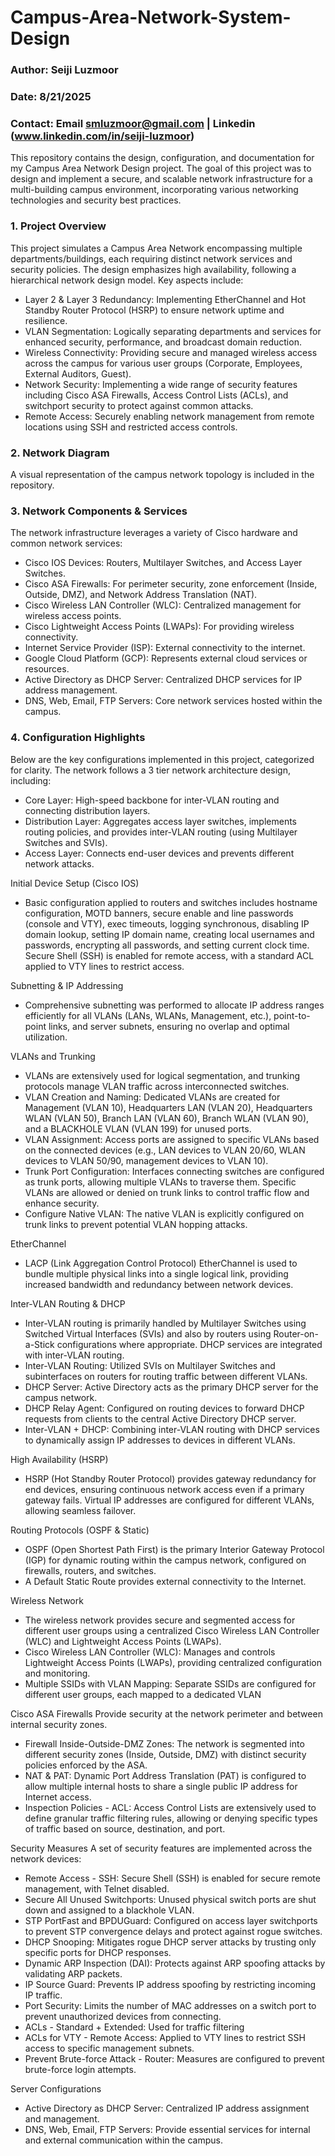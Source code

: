 # Campus-Area-Network-System-Design
### Author: Seiji Luzmoor
### Date: 8/21/2025
### Contact: Email smluzmoor@gmail.com | Linkedin (www.linkedin.com/in/seiji-luzmoor) 

This repository contains the design, configuration, and documentation for my Campus Area Network Design project. The goal of this project was to design and implement a secure, and scalable network infrastructure for a multi-building campus environment, incorporating various networking technologies and security best practices.

### 1. Project Overview
This project simulates a Campus Area Network  encompassing multiple departments/buildings, each requiring distinct network services and security policies. The design emphasizes high availability, following a hierarchical network design model. Key aspects include:
- Layer 2 & Layer 3 Redundancy: Implementing EtherChannel and Hot Standby Router Protocol (HSRP) to ensure network uptime and resilience.
- VLAN Segmentation: Logically separating departments and services for enhanced security, performance, and broadcast domain reduction.
- Wireless Connectivity: Providing secure and managed wireless access across the campus for various user groups (Corporate, Employees, External Auditors, Guest).
- Network Security: Implementing a wide range of security features including Cisco ASA Firewalls, Access Control Lists (ACLs), and switchport security to protect against common attacks.
- Remote Access: Securely enabling network management from remote locations using SSH and restricted access controls.

### 2. Network Diagram
A visual representation of the campus network topology is included in the repository.


### 3. Network Components & Services
The network infrastructure leverages a variety of Cisco hardware and common network services:
- Cisco IOS Devices: Routers, Multilayer Switches, and Access Layer Switches.
- Cisco ASA Firewalls: For perimeter security, zone enforcement (Inside, Outside, DMZ), and Network Address Translation (NAT).
- Cisco Wireless LAN Controller (WLC): Centralized management for wireless access points.
- Cisco Lightweight Access Points (LWAPs): For providing wireless connectivity.
- Internet Service Provider (ISP): External connectivity to the internet.
- Google Cloud Platform (GCP): Represents external cloud services or resources.
- Active Directory as DHCP Server: Centralized DHCP services for IP address management.
- DNS, Web, Email, FTP Servers: Core network services hosted within the campus.

### 4. Configuration Highlights
Below are the key configurations implemented in this project, categorized for clarity.
The network follows a 3 tier network architecture design, including:
- Core Layer: High-speed backbone for inter-VLAN routing and connecting distribution layers.
- Distribution Layer: Aggregates access layer switches, implements routing policies, and provides inter-VLAN routing (using Multilayer Switches and SVIs).
- Access Layer: Connects end-user devices and prevents different network attacks.

Initial Device Setup (Cisco IOS)
- Basic configuration applied to routers and switches includes hostname configuration, MOTD banners, secure enable and   line passwords (console and VTY), exec timeouts, logging synchronous, disabling IP domain lookup, setting IP domain name, creating local usernames and passwords, encrypting all passwords, and setting current clock time. Secure Shell (SSH) is enabled for remote access, with a standard ACL applied to VTY lines to restrict access.

Subnetting & IP Addressing
- Comprehensive subnetting was performed to allocate IP address ranges efficiently for all VLANs (LANs, WLANs, Management, etc.), point-to-point links, and server subnets, ensuring no overlap and optimal utilization.
  
VLANs and Trunking
- VLANs are extensively used for logical segmentation, and trunking protocols manage VLAN traffic across interconnected switches.
- VLAN Creation and Naming: Dedicated VLANs are created for Management (VLAN 10), Headquarters LAN (VLAN 20), Headquarters WLAN (VLAN 50), Branch LAN (VLAN 60), Branch WLAN (VLAN 90), and a BLACKHOLE VLAN (VLAN 199) for unused ports.
- VLAN Assignment: Access ports are assigned to specific VLANs based on the connected devices (e.g., LAN devices to VLAN 20/60, WLAN devices to VLAN 50/90, management devices to VLAN 10).
- Trunk Port Configuration: Interfaces connecting switches are configured as trunk ports, allowing multiple VLANs to traverse them. Specific VLANs are allowed or denied on trunk links to control traffic flow and enhance security.
- Configure Native VLAN: The native VLAN is explicitly configured on trunk links to prevent potential VLAN hopping attacks.

EtherChannel
- LACP (Link Aggregation Control Protocol) EtherChannel is used to bundle multiple physical links into a single logical link, providing increased bandwidth and redundancy between network devices.

Inter-VLAN Routing & DHCP
- Inter-VLAN routing is primarily handled by Multilayer Switches using Switched Virtual Interfaces (SVIs) and also by routers using Router-on-a-Stick configurations where appropriate. DHCP services are integrated with inter-VLAN routing.
- Inter-VLAN Routing: Utilized SVIs on Multilayer Switches and subinterfaces on routers for routing traffic between different VLANs.
- DHCP Server: Active Directory acts as the primary DHCP server for the campus network.
- DHCP Relay Agent: Configured on routing devices to forward DHCP requests from clients to the central Active Directory DHCP server.
- Inter-VLAN + DHCP: Combining inter-VLAN routing with DHCP services to dynamically assign IP addresses to devices in different VLANs.

High Availability (HSRP)
- HSRP (Hot Standby Router Protocol) provides gateway redundancy for end devices, ensuring continuous network access even if a primary gateway fails. Virtual IP addresses are configured for different VLANs, allowing seamless failover.

Routing Protocols (OSPF & Static)
- OSPF (Open Shortest Path First) is the primary Interior Gateway Protocol (IGP) for dynamic routing within the campus network, configured on firewalls, routers, and switches.
- A Default Static Route provides external connectivity to the Internet. 

Wireless Network
- The wireless network provides secure and segmented access for different user groups using a centralized Cisco Wireless LAN Controller (WLC) and Lightweight Access Points (LWAPs).
- Cisco Wireless LAN Controller (WLC): Manages and controls Lightweight Access Points (LWAPs), providing centralized configuration and monitoring.
- Multiple SSIDs with VLAN Mapping: Separate SSIDs are configured for different user groups, each mapped to a dedicated VLAN

Cisco ASA Firewalls
Provide security at the network perimeter and between internal security zones.
- Firewall Inside-Outside-DMZ Zones: The network is segmented into different security zones (Inside, Outside, DMZ) with distinct security policies enforced by the ASA.
- NAT & PAT: Dynamic Port Address Translation (PAT) is configured to allow multiple internal hosts to share a single public IP address for Internet access.
- Inspection Policies - ACL: Access Control Lists are extensively used to define granular traffic filtering rules, allowing or denying specific types of traffic based on source, destination, and port.

Security Measures
A set of security features are implemented across the network devices:
- Remote Access - SSH: Secure Shell (SSH) is enabled for secure remote management, with Telnet disabled.
- Secure All Unused Switchports: Unused physical switch ports are shut down and assigned to a blackhole VLAN.
- STP PortFast and BPDUGuard: Configured on access layer switchports to prevent STP convergence delays and protect against rogue switches.
- DHCP Snooping: Mitigates rogue DHCP server attacks by trusting only specific ports for DHCP responses.
- Dynamic ARP Inspection (DAI): Protects against ARP spoofing attacks by validating ARP packets.
- IP Source Guard: Prevents IP address spoofing by restricting incoming IP traffic.
- Port Security: Limits the number of MAC addresses on a switch port to prevent unauthorized devices from connecting.
- ACLs - Standard + Extended: Used for traffic filtering 
- ACLs for VTY - Remote Access: Applied to VTY lines to restrict SSH access to specific management subnets.
- Prevent Brute-force Attack - Router: Measures are configured to prevent brute-force login attempts.

Server Configurations
- Active Directory as DHCP Server: Centralized IP address assignment and management.
- DNS, Web, Email, FTP Servers: Provide essential services for internal and external communication within the campus.

